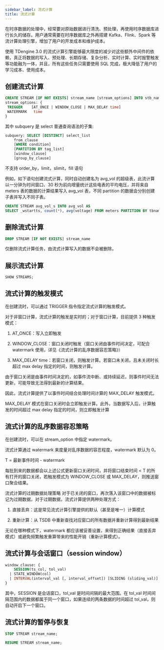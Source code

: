 ```yaml
---
sidebar_label: 流式计算
title: 流式计算
---
```


在时序数据的处理中，经常要对原始数据进行清洗、预处理，再使用时序数据库进行长久的储存。用户通常需要在时序数据库之外再搭建 Kafka、Flink、Spark 等流计算处理引擎，增加了用户的开发成本和维护成本。

使用 TDengine 3.0 的流式计算引擎能够最大限度的减少对这些额外中间件的依赖，真正将数据的写入、预处理、长期存储、复杂分析、实时计算、实时报警触发等功能融为一体，并且，所有这些任务只需要使用 SQL 完成，极大降低了用户的学习成本、使用成本。

## 创建流式计算

```sql
CREATE STREAM [IF NOT EXISTS] stream_name [stream_options] INTO stb_name AS subquery
stream_options: {
 TRIGGER    [AT_ONCE | WINDOW_CLOSE | MAX_DELAY time]
 WATERMARK   time
}

```

其中 subquery 是 select 普通查询语法的子集:

```sql
subquery: SELECT [DISTINCT] select_list
    from_clause
    [WHERE condition]
    [PARTITION BY tag_list]
    [window_clause]
    [group_by_clause]
```

不支持 order_by，limit，slimit，fill 语句

例如，如下语句创建流式计算，同时自动创建名为 avg_vol 的超级表，此流计算以一分钟为时间窗口、30 秒为前向增量统计这些电表的平均电压，并将来自 meters 表的数据的计算结果写入 avg_vol 表，不同 partition 的数据会分别创建子表并写入不同子表。

```sql
CREATE STREAM avg_vol_s INTO avg_vol AS
SELECT _wstartts, count(*), avg(voltage) FROM meters PARTITION BY tbname INTERVAL(1m) SLIDING(30s);
```

## 删除流式计算

```sql
DROP STREAM [IF NOT EXISTS] stream_name
```

仅删除流式计算任务，由流式计算写入的数据不会被删除。

## 展示流式计算

```sql
SHOW STREAMS;
```

## 流式计算的触发模式

在创建流时，可以通过 TRIGGER 指令指定流式计算的触发模式。

对于非窗口计算，流式计算的触发是实时的；对于窗口计算，目前提供 3 种触发模式：

1. AT_ONCE：写入立即触发

2. WINDOW_CLOSE：窗口关闭时触发（窗口关闭由事件时间决定，可配合 watermark 使用，详见《流式计算的乱序数据容忍策略》）

3. MAX_DELAY time：若窗口关闭，则触发计算。若窗口未关闭，且未关闭时长超过 max delay 指定的时间，则触发计算。

由于窗口关闭是由事件时间决定的，如事件流中断、或持续延迟，则事件时间无法更新，可能导致无法得到最新的计算结果。

因此，流式计算提供了以事件时间结合处理时间计算的 MAX_DELAY 触发模式。

MAX_DELAY 模式在窗口关闭时会立即触发计算。此外，当数据写入后，计算触发的时间超过 max delay 指定的时间，则立即触发计算

## 流式计算的乱序数据容忍策略

在创建流时，可以在 stream_option 中指定 watermark。

流式计算通过 watermark 来度量对乱序数据的容忍程度，watermark 默认为 0。

T = 最新事件时间 - watermark

每批到来的数据都会以上述公式更新窗口关闭时间，并将窗口结束时间 < T 的所有打开的窗口关闭，若触发模式为 WINDOW_CLOSE 或 MAX_DELAY，则推送窗口聚合结果。

流式计算的过期数据处理策略
对于已关闭的窗口，再次落入该窗口中的数据被标记为过期数据，对于过期数据，流式计算提供两种处理方式：

1. 直接丢弃：这是常见流式计算引擎提供的默认（甚至是唯一）计算模式

2. 重新计算：从 TSDB 中重新查找对应窗口的所有数据并重新计算得到最新结果

无论在哪种模式下，watermark 都应该被妥善设置，来得到正确结果（直接丢弃模式）或避免频繁触发重算带来的性能开销（重新计算模式）。

## 流式计算与会话窗口（session window）

```sql
window_clause: {
    SESSION(ts_col, tol_val)
  | STATE_WINDOW(col)
  | INTERVAL(interval_val [, interval_offset]) [SLIDING (sliding_val)] [FILL(fill_mod_and_val)]
}
```

其中，SESSION 是会话窗口，tol_val 是时间间隔的最大范围。在 tol_val 时间间隔范围内的数据都属于同一个窗口，如果连续的两条数据的时间超过 tol_val，则自动开启下一个窗口。

## 流式计算的暂停与恢复

```sql
STOP STREAM stream_name;

RESUME STREAM stream_name;
```
